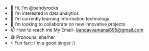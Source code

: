 - 👋 Hi, I’m @bandyrocks
- 👀 I’m interested in data analytics 
- 🌱 I’m currently learning Information technology
- 💞️ I’m looking to collaborate on new innovative projects
- 📫 How to reach me My Email- bandavyamansi895@gmail.com
- 😄 Pronouns: she/her
- ⚡ Fun fact: I'm a good singer :)

<!---
bandyrocks/bandyrocks is a ✨ special ✨ repository because its `README.md` (this file) appears on your GitHub profile.
You can click the Preview link to take a look at your changes.
--->
